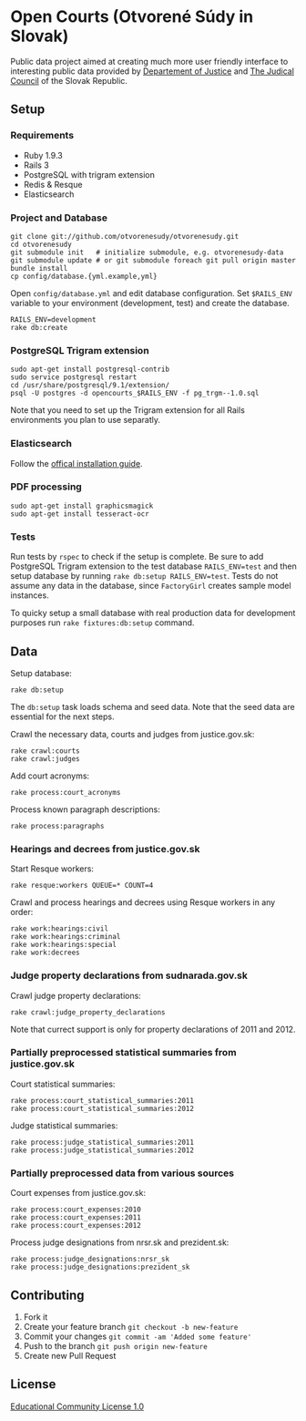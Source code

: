 # Open Courts (Otvorené Súdy in Slovak)

Public data project aimed at creating much more user friendly interface to interesting public data provided by [Departement of Justice](http://www.justice.gov.sk) and [The Judical Council](http://www.sudnarada.sk) of the Slovak Republic.

## Setup

### Requirements

* Ruby 1.9.3
* Rails 3
* PostgreSQL with trigram extension
* Redis & Resque
* Elasticsearch

### Project and Database

```
git clone git://github.com/otvorenesudy/otvorenesudy.git
cd otvorenesudy
git submodule init   # initialize submodule, e.g. otvorenesudy-data
git submodule update # or git submodule foreach git pull origin master
bundle install
cp config/database.{yml.example,yml}
```

Open `config/database.yml` and edit database configuration.
Set `$RAILS_ENV` variable to your environment (development, test) and create the database.

```
RAILS_ENV=development
rake db:create
```

### PostgreSQL Trigram extension

```
sudo apt-get install postgresql-contrib
sudo service postgresql restart
cd /usr/share/postgresql/9.1/extension/
psql -U postgres -d opencourts_$RAILS_ENV -f pg_trgm--1.0.sql
```

Note that you need to set up the Trigram extension for all Rails environments you plan to use separatly.

### Elasticsearch

Follow the [offical installation guide](https://github.com/elasticsearch/elasticsearch).

### PDF processing

```
sudo apt-get install graphicsmagick
sudo apt-get install tesseract-ocr
```

### Tests

Run tests by `rspec` to check if the setup is complete.
Be sure to add PostgreSQL Trigram extension to the test database `RAILS_ENV=test` and then setup database by running `rake db:setup RAILS_ENV=test`.
Tests do not assume any data in the database, since `FactoryGirl` creates sample model instances.

To quicky setup a small database with real production data for development purposes run `rake fixtures:db:setup` command.

## Data

Setup database:

```
rake db:setup
```

The `db:setup` task loads schema and seed data. Note that the seed data are essential for the next steps.

Crawl the necessary data, courts and judges from justice.gov.sk:

```
rake crawl:courts
rake crawl:judges
```

Add court acronyms:

```
rake process:court_acronyms
```

Process known paragraph descriptions:

```
rake process:paragraphs
```

### Hearings and decrees from justice.gov.sk

Start Resque workers:

```
rake resque:workers QUEUE=* COUNT=4
```

Crawl and process hearings and decrees using Resque workers in any order:

```
rake work:hearings:civil
rake work:hearings:criminal
rake work:hearings:special
rake work:decrees
```

### Judge property declarations from sudnarada.gov.sk

Crawl judge property declarations:

```
rake crawl:judge_property_declarations
```

Note that currect support is only for property declarations of 2011 and 2012.

### Partially preprocessed statistical summaries from justice.gov.sk

Court statistical summaries:

```
rake process:court_statistical_summaries:2011
rake process:court_statistical_summaries:2012
```

Judge statistical summaries:

```
rake process:judge_statistical_summaries:2011
rake process:judge_statistical_summaries:2012
```

### Partially preprocessed data from various sources

Court expenses from justice.gov.sk:

```
rake process:court_expenses:2010
rake process:court_expenses:2011
rake process:court_expenses:2012
```

Process judge designations from nrsr.sk and prezident.sk:

```
rake process:judge_designations:nrsr_sk
rake process:judge_designations:prezident_sk
```

## Contributing

1. Fork it
2. Create your feature branch `git checkout -b new-feature`
3. Commit your changes `git commit -am 'Added some feature'`
4. Push to the branch `git push origin new-feature`
5. Create new Pull Request

## License

[Educational Community License 1.0](http://opensource.org/licenses/ecl1.php)
